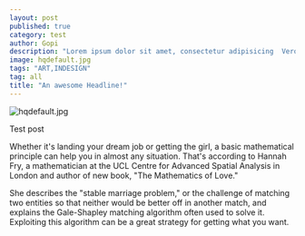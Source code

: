 ```yaml
---
layout: post
published: true
category: test
author: Gopi
description: "Lorem ipsum dolor sit amet, consectetur adipisicing  Vero, a."
image: hqdefault.jpg
tags: "ART,INDESIGN"
tag: all
title: "An awesome Headline!"
---
```


![hqdefault.jpg]({{site.baseurl}}/assests/img/blog/hqdefault.jpg)



Test post 


Whether it's landing your dream job or getting the girl, a basic mathematical principle can help you in almost any situation.
That's according to Hannah Fry, a mathematician at the UCL Centre for Advanced Spatial Analysis in London and author of new book, "The Mathematics of Love."

She describes the "stable marriage problem," or the challenge of matching two entities so that neither would be better off in another match, and explains the Gale-Shapley matching algorithm often used to solve it. Exploiting this algorithm can be a great strategy for getting what you want.

